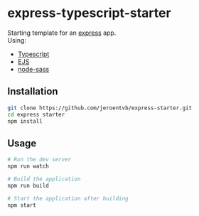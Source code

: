 # express-typescript-starter
Starting template for an [express](https://www.npmjs.com/package/express) app.  
Using:
* [Typescript](https://www.npmjs.com/package/typescript) 
* [EJS](https://www.npmjs.com/package/ejs)
* [node-sass](https://www.npmjs.com/package/node-sass)

## Installation
```sh
git clone https://github.com/jeroentvb/express-starter.git
cd express starter
npm install
```

## Usage
```sh
# Run the dev server
npm run watch

# Build the application
npm run build

# Start the application after building
npm start
```
